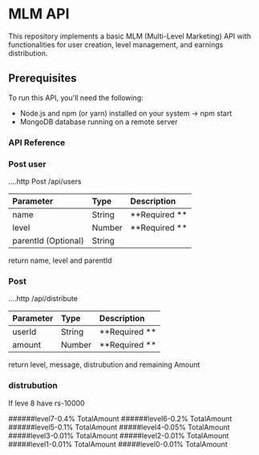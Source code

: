 # MLM API

This repository implements a basic MLM (Multi-Level Marketing) API with functionalities for user creation, level management, and earnings distribution.

## Prerequisites

To run this API, you'll need the following:

* Node.js and npm (or yarn) installed on your system -> npm start
* MongoDB database running on a remote server


### API Reference

### Post user
....http
Post /api/users

| Parameter          |   Type            |     Description   |
|:------------------ | :-----------------|:------------------|
|     name           | String            | **Required **     |
|     level          | Number            | **Required **     |
|parentId (Optional) | String            |                   |

return name, level and parentId

### Post 
....http
/api/distribute

| Parameter          |   Type            |     Description   |
|:------------------ | :-----------------|:------------------|
|     userId           | String          | **Required **     |
|     amount          | Number           | **Required **     |

return level,  message, distrubution and remaining Amount
### distrubution
If leve 8 have  rs-10000

######level7-0.4% TotalAmount
######level6-0.2% TotalAmount
######level5-0.1% TotalAmount
#####level4-0.05% TotalAmount
#####level3-0.01% TotalAmount
#####level2-0.01% TotalAmount
#####level1-0.01% TotalAmount
#####level0-0.01% TotalAmount


